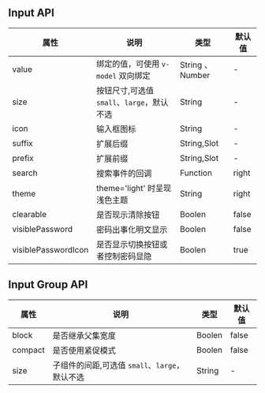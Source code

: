 ## Input API
| 属性                | 说明                                       | 类型             | 默认值 |
| ------------------- | ------------------------------------------ | ---------------- | ------ |
| value               | 绑定的值，可使用 `v-model` 双向绑定        | String 、 Number | -      |
| size                | 按钮尺寸,可选值 `small`、`large`，默认不选 | String           | -      |
| icon                | 输入框图标                                 | String           | -      |
| suffix              | 扩展后缀                                   | String,Slot      | -      |
| prefix              | 扩展前缀                                   | String,Slot      | -      |
| search              | 搜索事件的回调                             | Function         | right  |
| theme               | theme='light' 时呈现浅色主题               | String           | right  |
| clearable           | 是否现示清除按钮                           | Boolen           | false  |
| visiblePassword     | 密码出事化明文显示                         | Boolen           | false  |
| visiblePasswordIcon | 是否显示切换按钮或者控制密码显隐           | Boolen           | true   |


## Input Group API
| 属性    | 说明                                           | 类型   | 默认值 |
| ------- | ---------------------------------------------- | ------ | ------ |
| block   | 是否继承父集宽度                               | Boolen | false  |
| compact | 是否使用紧促模式                               | Boolen | false  |
| size    | 子组件的间距,可选值 `small`、`large`，默认不选 | String | -      |

